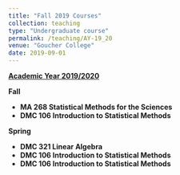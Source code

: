 ```yaml
---
title: "Fall 2019 Courses"
collection: teaching
type: "Undergraduate course"
permalink: /teaching/AY-19_20
venue: "Goucher College"
date: 2019-09-01
---
```


<b><u>Academic Year 2019/2020</u><b>

Fall
* MA 268 Statistical Methods for the Sciences
* DMC 106 Introduction to Statistical Methods

Spring
* DMC 321 Linear Algebra
* DMC 106 Introduction to Statistical Methods
* DMC 106 Introduction to Statistical Methods
